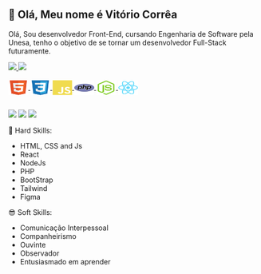 ## 👋 Olá, Meu nome é Vitório Corrêa

Olá, Sou desenvolvedor Front-End, cursando Engenharia de Software pela Unesa, tenho o objetivo de se tornar um desenvolvedor Full-Stack futuramente.


<div>
<a href="https://github.com/VitorioCp">
<img height="180em" src="https://github-readme-stats.vercel.app/api/top-langs/?username=VitorioCp&layout=compact&langs_count=7&theme=dracula"/>

<img height="180em" src="https://github-readme-stats.vercel.app/api?username=VitorioCp&show_icons=true&theme=dracula&include_all_commits=true&count_private=true"/>
</div>

  
<div style="display: inline_block"><br>
   <img align="center" alt="vitorio-HTML" height="30" width="40" src="https://raw.githubusercontent.com/devicons/devicon/master/icons/html5/html5-original.svg">
   <img align="center" alt="vitorio-CSS" height="30" width="40" src="https://raw.githubusercontent.com/devicons/devicon/master/icons/css3/css3-original.svg">
  <img align="center" alt="vitorio-Js" height="30" width="40" src="https://raw.githubusercontent.com/devicons/devicon/master/icons/javascript/javascript-plain.svg">
  <img align="center" alt="vitorio-PHP" height="30" width="40" src="https://raw.githubusercontent.com/devicons/devicon/master/icons/php/php-original.svg">
  <img align="center" alt="vitorio-nodejs" height="30" width="40" src="https://raw.githubusercontent.com/devicons/devicon/master/icons/nodejs/nodejs-original.svg">
  <img align="center" alt="vitorio-react" height="30" width="40" src="https://raw.githubusercontent.com/devicons/devicon/master/icons/react/react-original.svg">
</div>

  ##

<div> 
  <a href = "mailto:vigeance313@gmail.com"><img src="https://img.shields.io/badge/-Gmail-%23333?style=for-the-badge&logo=gmail&logoColor=white" target="_blank"></a>
  <a href="https://www.linkedin.com/in/vit%C3%B3rio-correa/" target="_blank"><img src="https://img.shields.io/badge/-LinkedIn-%230077B5?style=for-the-badge&logo=linkedin&logoColor=white" target="_blank"></a>
<a href="https://www.dio.me/users/vitcorreapereira">
<img src="https://img.shields.io/badge/-Meu%20Perfil%20na%20DIO-30A3DC?style=for-the-badge"></img> </a>
</div>



🤖 Hard Skills:
- HTML, CSS and Js
- React
- NodeJs
- PHP
- BootStrap
- Tailwind
- Figma


😎 Soft Skills:
- Comunicação Interpessoal
- Companheirismo 
- Ouvinte
- Observador
- Entusiasmado em aprender 
